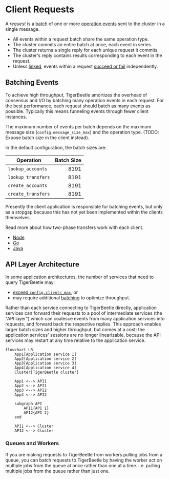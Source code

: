 # Client Requests

A _request_ is a [batch](#batching-events) of one or more
[operation events](../reference/operations/index.md) sent to the cluster in a single message.

- All events within a request batch share the same operation type.
- The cluster commits an entire batch at once, each event in series.
- The cluster returns a single reply for each unique request it commits.
- The cluster's reply contains results corresponding to each event in the request.
- Unless [linked](../reference/transfers.md#flagslinked), events within a request
  [succeed or fail](../reference/operations/create_transfers.md#result) independently.

## Batching Events

To achieve high throughput, TigerBeetle amortizes the overhead of consensus and I/O by
batching many operation events in each request. For the best performance, each request should batch
as many events as possible. Typically this means funneling events through fewer client instances.

The maximum number of events per batch depends on the maximum message size
(`config.message_size_max`) and the operation type.
(TODO: Expose batch size in the client instead).

In the default configuration, the batch sizes are:

| Operation          | Batch Size |
| ------------------ | ---------: |
| `lookup_accounts`  | 8191       |
| `lookup_transfers` | 8191       |
| `create_accounts`  | 8191       |
| `create_transfers` | 8191       |

Presently the client application is responsible for batching events, but only as a stopgap
because this has not yet been implemented within the clients themselves.

Read more about how two-phase transfers work with each client.

* [Node](../clients/node.md#batching)
* [Go](../clients/go.md#batching)
* [Java](../clients/java.md#batching)

## API Layer Architecture

In some application architectures, the number of services that need to query TigerBeetle may:
- [exceed `config.clients_max`](./client-sessions.md#eviction), or
- may require additional [batching](#batching-events) to optimize throughput.

Rather than each service connecting to TigerBeetle directly, application services can forward their
requests to a pool of intermediate services (the "API layer") which can coalesce events from
many application services into requests, and forward back the respective
replies. This approach enables larger batch sizes and higher throughput, but comes at a cost: the
application services' sessions are no longer linearizable, because the API services may restart at
any time relative to the application service.

```mermaid
flowchart LR
    App1[Application service 1]
    App2[Application service 2]
    App3[Application service 3]
    App4[Application service 4]
    Cluster[TigerBeetle cluster]

    App1 <--> API1
    App2 <--> API1
    App3 <--> API2
    App4 <--> API2

    subgraph API
        API1{API 1}
        API2{API 2}
    end

    API1 <--> Cluster
    API2 <--> Cluster
```

### Queues and Workers

If you are making requests to TigerBeetle from workers
pulling jobs from a queue, you can batch requests to
TigerBeetle by having the worker act on multiple jobs from
the queue at once rather than one at a time. i.e. pulling
multiple jobs from the queue rather than just one.
